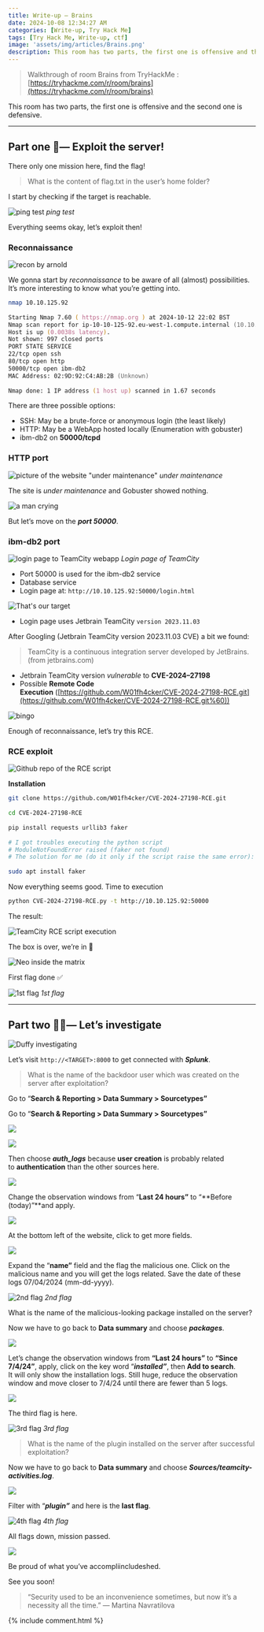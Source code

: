 ```yaml
---
title: Write-up — Brains
date: 2024-10-08 12:34:27 AM
categories: [Write-up, Try Hack Me]
tags: [Try Hack Me, Write-up, ctf]
image: 'assets/img/articles/Brains.png'
description: This room has two parts, the first one is offensive and the second one is defensive.
---
```


> Walkthrough of room Brains from TryHackMe :
> [https://tryhackme.com/r/room/brains](https://tryhackme.com/r/room/brains)

This room has two parts, the first one is offensive and the second one is defensive.

---

## Part one 🥷— Exploit the server!

There only one mission here, find the flag!

> What is the content of flag.txt in the user’s home folder?

I start by checking if the target is reachable.

![ping test](/assets/img/2024-10-13-THM-Brain/1_daZkj3P1REKt6ayGRHRiUw.webp) _ping test_

Everything seems okay, let’s exploit then!

### Reconnaissance

![recon by arnold](https://miro.medium.com/v2/resize:fit:640/format:webp/0*hVWUAlIpF3m7rIu5.gif "recon by arnold")

We gonna start by *reconnaissance* to be aware of all (almost) possibilities. It’s more interesting to know what you’re getting into.

```zsh
nmap 10.10.125.92  
  
Starting Nmap 7.60 ( https://nmap.org ) at 2024-10-12 22:02 BST  
Nmap scan report for ip-10-10-125-92.eu-west-1.compute.internal (10.10.125.92)  
Host is up (0.0038s latency).  
Not shown: 997 closed ports  
PORT STATE SERVICE  
22/tcp open ssh  
80/tcp open http  
50000/tcp open ibm-db2  
MAC Address: 02:9D:92:C4:AB:2B (Unknown)  
  
Nmap done: 1 IP address (1 host up) scanned in 1.67 seconds
```

There are three possible options:

- SSH: May be a brute-force or anonymous login (the least likely)
- HTTP: May be a WebApp hosted locally (Enumeration with gobuster)
- ibm-db2 on **50000/tcpd**

### HTTP port

![picture of the website "under maintenance"](/assets/img/2024-10-13-THM-Brain/1_XvL-V9YMDG24FEdyY0s02w.webp) _under maintenance_

The site is _under maintenance_ and Gobuster showed nothing.

![a man crying](https://miro.medium.com/v2/resize:fit:640/format:webp/1*gpP4cfml0n8rYgx3Uhbn5g.gif "i am crying")

But let’s move on the **_port 50000_**.

### ibm-db2 port

![login page to TeamCity webapp](/assets/img/2024-10-13-THM-Brain/1_3d_ry35GB1FW_qfbqEWLKw.webp) _Login page of TeamCity_

- Port 50000 is used for the ibm-db2 service
- Database service
- Login page at: `http://10.10.125.92:50000/login.html`

![That's our target](https://miro.medium.com/v2/resize:fit:640/format:webp/1*fRWHPZl9rgUm3nYmW6GhUw.gif "Target founded")

- Login page uses Jetbrain TeamCity `version 2023.11.03`

After Googling (Jetbrain TeamCity version 2023.11.03 CVE) a bit we found:

> TeamCity is a continuous integration server developed by JetBrains. (from jetbrains.com)

- Jetbrain TeamCity version _vulnerable_ to **CVE-2024–27198**
- Possible **Remote Code Execution** ([https://github.com/W01fh4cker/CVE-2024-27198-RCE.git](https://github.com/W01fh4cker/CVE-2024-27198-RCE.git%60))

![bingo](https://miro.medium.com/v2/resize:fit:440/format:webp/1*eI-JQ5cJwVTCYnZ3DY7_Mw.gif "bingo")

Enough of reconnaissance, let’s try this RCE.

### RCE exploit

![Github repo of the RCE script](/assets/img/2024-10-13-THM-Brain/1_kq_J76kVztxMcrGESL2jIw.png)

**Installation**

```bash
git clone https://github.com/W01fh4cker/CVE-2024-27198-RCE.git  
  
cd CVE-2024-27198-RCE  
  
pip install requests urllib3 faker  
  
# I got troubles executing the python script  
# ModuleNotFoundError raised (faker not found)  
# The solution for me (do it only if the script raise the same error):  
  
sudo apt install faker
```

Now everything seems good. Time to execution

```bash
python CVE-2024-27198-RCE.py -t http://10.10.125.92:50000
```

The result:

![TeamCity RCE script execution](/assets/img/2024-10-13-THM-Brain/1_L89gRT7r3JZeK98qXopRlg.png)

The box is over, we’re in 🥷

![Neo inside the matrix](https://miro.medium.com/v2/resize:fit:220/1*sGrk_cgQUg4uRa4uL1qlfg.gif "I'm in")

First flag done ✅

![1st flag](/assets/img/2024-10-13-THM-Brain/1_pvvCOATvbZBB33Uw0w_3uQ.png) _1st flag_

---
## Part two 🕵️‍♂️— Let’s investigate

![Duffy investigating](https://miro.medium.com/v2/resize:fit:220/1*aUMpEFOwKFmwd5StXfgNJA.gif "time to investigation")


Let’s visit `http://<TARGET>:8000` to get connected with ***Splunk***.

> What is the name of the backdoor user which was created on the server after exploitation?

Go to “**Search & Reporting > Data Summary > Sourcetypes”**

Go to “**Search & Reporting > Data Summary > Sourcetypes”**

![](/assets/img/2024-10-13-THM-Brain/1_1Hp9yrLiI1paEyXoVIIT_Q.png)

![](/assets/img/2024-10-13-THM-Brain/1_4oLFZbB9w-6HwUGlAIN9MA.png)

Then choose **_auth_logs_** because **user creation** is probably related to **authentication** than the other sources here.

![](/assets/img/2024-10-13-THM-Brain/1_wrYmw2IgFr4v1CA0lTx6Ww.png)

Change the observation windows from “**Last 24 hours”** to “**Before (today)”**and apply.

![](/assets/img/2024-10-13-THM-Brain/1_1Q4_glyNlV4clZhNAGplJg.png)

At the bottom left of the website, click to get more fields.

![](/assets/img/2024-10-13-THM-Brain/1_wZDwItrzRbZ1-g8bYsjClg.png)

Expand the “**name”** field and the flag the malicious one. Click on the malicious name and you will get the logs related. Save the date of these logs 07/04/2024 (mm-dd-yyyy).

![2nd flag](/assets/img/2024-10-13-THM-Brain/1_mOxjyJtbEvNbBsiNBZ2aKQ.png) _2nd flag_


What is the name of the malicious-looking package installed on the server?

Now we have to go back to **Data summary** and choose **_packages_**.

![](/assets/img/2024-10-13-THM-Brain/1_WD_ERZsySZVmNC0wU5KkLQ.png)

Let’s change the observation windows from **“Last 24 hours”** to **“Since 7/4/24”**, apply, click on the key word “**_installed”_**, then **Add to search**.  
It will only show the installation logs. Still huge, reduce the observation window and move closer to 7/4/24 until there are fewer than 5 logs.

![](/assets/img/2024-10-13-THM-Brain/1_1iviYRCbpKX06vV2Sf19AQ.png)

The third flag is here.

![3rd flag](/assets/img/2024-10-13-THM-Brain/1_dTRPCRiAxpNxoX_GUm9hRA.png) _3rd flag_


> What is the name of the plugin installed on the server after successful exploitation?

Now we have to go back to **Data summary** and choose **_Sources/teamcity-activities.log_**.

![](/assets/img/2024-10-13-THM-Brain/1_HjQTWX-PXUxCfMrJzova0w.png)

Filter with “**_plugin”_** and here is the **last flag**.

![4th flag](/assets/img/2024-10-13-THM-Brain/1_aUx1glaDyYhxpBWqwA3J0A.png) _4th flag_


All flags down, mission passed.

![](https://media1.tenor.com/m/lQBJJmatxPYAAAAd/mission-accomplished-penguins.gif)

Be proud of what you’ve accompliincludeshed.

See you soon!

> “Security used to be an inconvenience sometimes, but now it’s a necessity all the time.” — Martina Navratilova

{% include comment.html %}
